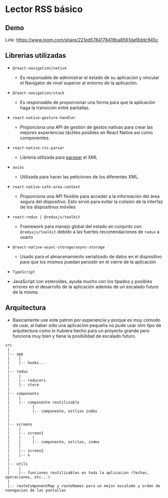 # Lector RSS básico

## Demo
Link: https://www.loom.com/share/221ed5784178419ba8561daf8ddc945c

## Librerias utilizadas
- `@react-navigation/native`
  - Es responsable de administrar el estado de su aplicación y vincular el Navigator de nivel superior al entorno de la aplicación.

- `@react-navigation/stack`
  - Es responsable de proporcionar una forma para que la aplicación haga la transición entre pantallas.

- `react-native-gesture-handler`
  - Proporciona una API de gestión de gestos nativas para crear las mejores experiencias táctiles posibles en React Native asi como componentes.

- `react-native-rss-parser`
  - Libreria utilizada para [parsear](https://www.alarconnelson.com/2017/11/que-es-parseo-parsing.html) el XML

- `axios`
  - Utilizada para hacer las peticiones de los diferentes XML.

-  `react-native-safe-area-context`
   - Proporciona una API flexible para acceder a la información del área segura del dispositivo. Esto sirvió para evitar la colisión de la interfaz de los dispositivos móviles

 - `react-redux | @reduxjs/toolkit`
   - Framework para manejo global del estado en conjunto con `@reduxjs/toolkit` debido a las fuertes recomendaciones de `redux` a usarlo

- `@react-native-async-storage/async-storage`
  - Usado para el almacenamiento serializado de datos en el dispositivo para que los mismos puedan persistir en el cierre de la aplicación

- `TypeScript`
- JavaScript con esteroides, ayuda mucho con los tipados y posibles errores en el desarrollo de la aplicación además de un escalado futuro de la misma.

## Arquitectura
- Basicamente use este patron por experiencia y porque es muy cómodo de usar, al haber sido una aplicación pequeña no pude usar otro tipo de arquitectura como lo hubiera hecho para un proyecto grande pero funciona muy bien y tiene la posibilidad de escalado futuro.

```
src
 |
 |-- app
 |    |
 |    |-- hooks...
 |
 |-- redux
 |    |
 |    |-- reducers
 |    |-- store
 |
 |-- components
 |    |
 |    |-- componente reutilizable
 |          |
 |          |-- componente, estlios index
 |
 |
 |-- screens
 |    |
 |    |-- screen1
 |    |     |
 |    |     |-- componente, estilos, index
 |    |
 |    |-- screen2
 |    |-- n
 |
 |-- utils
 |    |
 |    |-- funciones reutilizables en toda la aplicacion (fechas, operaciones, etc...)
 |
 |-- routeComponentMap y routeNames para un mejor escalado y orden de navegacion de las pantallas
 
```
